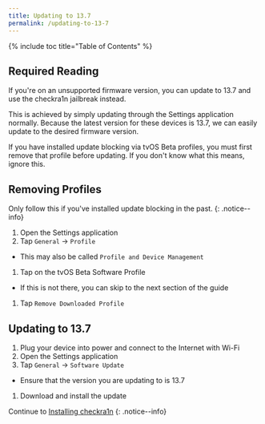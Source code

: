 ```yaml
---
title: Updating to 13.7
permalink: /updating-to-13-7
---
```


{% include toc title="Table of Contents" %}

## Required Reading

If you're on an unsupported firmware version, you can update to 13.7 and use the checkra1n jailbreak instead.

This is achieved by simply updating through the Settings application normally. Because the latest version for these devices is 13.7, we can easily update to the desired firmware version.

If you have installed update blocking via tvOS Beta profiles, you must first remove that profile before updating. If you don't know what this means, ignore this.

## Removing Profiles

Only follow this if you've installed update blocking in the past.
{: .notice--info}

1. Open the Settings application
1. Tap `General` -> `Profile`
  - This may also be called `Profile and Device Management`
1. Tap on the tvOS Beta Software Profile
  - If this is not there, you can skip to the next section of the guide
1. Tap `Remove Downloaded Profile`

## Updating to 13.7

1. Plug your device into power and connect to the Internet with Wi-Fi
1. Open the Settings application
1. Tap `General` -> `Software Update`
  - Ensure that the version you are updating to is 13.7
1. Download and install the update

Continue to [Installing checkra1n](installing-checkra1n)
{: .notice--info}
